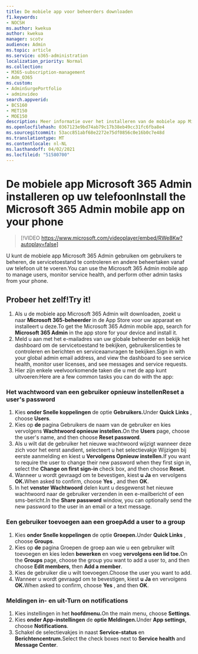 ```yaml
---
title: De mobiele app voor beheerders downloaden
f1.keywords:
- NOCSH
ms.author: kwekua
author: kwekua
manager: scotv
audience: Admin
ms.topic: article
ms.service: o365-administration
localization_priority: Normal
ms.collection:
- M365-subscription-management
- Adm_O365
ms.custom:
- AdminSurgePortfolio
- adminvideo
search.appverid:
- BCS160
- MET150
- MOE150
description: Meer informatie over het installeren van de mobiele app Microsoft 365 Admin op uw telefoon.
ms.openlocfilehash: 0367123e9bd74ab79c17b38eb49cc31fc6fba8e4
ms.sourcegitcommit: 53acc851abf68e2272e75df0856c0e16b0c7e48d
ms.translationtype: MT
ms.contentlocale: nl-NL
ms.lasthandoff: 04/02/2021
ms.locfileid: "51580700"
---
```

# <a name="install-the-microsoft-365-admin-mobile-app-on-your-phone"></a><span data-ttu-id="41abf-103">De mobiele app Microsoft 365 Admin installeren op uw telefoon</span><span class="sxs-lookup"><span data-stu-id="41abf-103">Install the Microsoft 365 Admin mobile app on your phone</span></span>

> [!VIDEO https://www.microsoft.com/videoplayer/embed/RWe8Kw?autoplay=false]

<span data-ttu-id="41abf-104">U kunt de mobiele app Microsoft 365 Admin gebruiken om gebruikers te beheren, de servicetoestand te controleren en andere beheertaken vanaf uw telefoon uit te voeren.</span><span class="sxs-lookup"><span data-stu-id="41abf-104">You can use the Microsoft 365 Admin mobile app to manage users, monitor service health, and perform other admin tasks from your phone.</span></span>

## <a name="try-it"></a><span data-ttu-id="41abf-105">Probeer het zelf!</span><span class="sxs-lookup"><span data-stu-id="41abf-105">Try it!</span></span>

1. <span data-ttu-id="41abf-106">Als u de mobiele app Microsoft 365 Admin wilt downloaden, zoekt u naar  **Microsoft 365-beheerder**  in de App Store voor uw apparaat en installeert u deze.</span><span class="sxs-lookup"><span data-stu-id="41abf-106">To get the Microsoft 365 Admin mobile app, search for  **Microsoft 365 Admin**  in the app store for your device and install it.</span></span>
2. <span data-ttu-id="41abf-107">Meld u aan met het e-mailadres van uw globale beheerder en bekijk het dashboard om de servicetoestand te bekijken, gebruikerslicenties te controleren en berichten en serviceaanvragen te bekijken.</span><span class="sxs-lookup"><span data-stu-id="41abf-107">Sign in with your global admin email address, and view the dashboard to see service health, monitor user licenses, and see messages and service requests.</span></span>
3. <span data-ttu-id="41abf-108">Hier zijn enkele veelvoorkomende taken die u met de app kunt uitvoeren:</span><span class="sxs-lookup"><span data-stu-id="41abf-108">Here are a few common tasks you can do with the app:</span></span>

### <a name="reset-a-users-password"></a><span data-ttu-id="41abf-109">Het wachtwoord van een gebruiker opnieuw instellen</span><span class="sxs-lookup"><span data-stu-id="41abf-109">Reset a user's password</span></span>

1. <span data-ttu-id="41abf-110">Kies **onder Snelle koppelingen** de optie **Gebruikers.**</span><span class="sxs-lookup"><span data-stu-id="41abf-110">Under  **Quick Links** , choose  **Users**.</span></span>
2. <span data-ttu-id="41abf-111">Kies op **de** pagina Gebruikers de naam van de gebruiker en kies vervolgens **Wachtwoord opnieuw instellen.**</span><span class="sxs-lookup"><span data-stu-id="41abf-111">On the  **Users**  page, choose the user's name, and then choose  **Reset password**.</span></span>
3. <span data-ttu-id="41abf-112">Als u wilt dat de gebruiker het nieuwe wachtwoord wijzigt  wanneer deze zich voor het eerst aandient, selecteert u het selectievakje Wijzigen bij eerste aanmelding en kiest u **Vervolgens Opnieuw instellen.**</span><span class="sxs-lookup"><span data-stu-id="41abf-112">If you want to require the user to change their new password when they first sign in, select the  **Change on first sign-in**  check box, and then choose  **Reset**.</span></span>
4. <span data-ttu-id="41abf-113">Wanneer u wordt gevraagd om te bevestigen, kiest **u Ja** en vervolgens **OK.**</span><span class="sxs-lookup"><span data-stu-id="41abf-113">When asked to confirm, choose  **Yes** , and then  **OK**.</span></span>
5. <span data-ttu-id="41abf-114">In het  **venster Wachtwoord**  delen kunt u desgewenst het nieuwe wachtwoord naar de gebruiker verzenden in een e-mailbericht of een sms-bericht.</span><span class="sxs-lookup"><span data-stu-id="41abf-114">In the  **Share password**  window, you can optionally send the new password to the user in an email or a text message.</span></span>

### <a name="add-a-user-to-a-group"></a><span data-ttu-id="41abf-115">Een gebruiker toevoegen aan een groep</span><span class="sxs-lookup"><span data-stu-id="41abf-115">Add a user to a group</span></span>

1. <span data-ttu-id="41abf-116">Kies **onder Snelle koppelingen** de optie **Groepen.**</span><span class="sxs-lookup"><span data-stu-id="41abf-116">Under  **Quick Links** , choose  **Groups**.</span></span>
2. <span data-ttu-id="41abf-117">Kies op **de** pagina Groepen de groep aan wie u een gebruiker wilt toevoegen en kies leden **bewerken** en voeg **vervolgens een lid toe.**</span><span class="sxs-lookup"><span data-stu-id="41abf-117">On the  **Groups**  page, choose the group you want to add a user to, and then choose  **Edit members**, then  **Add a member**.</span></span>
3. <span data-ttu-id="41abf-118">Kies de gebruiker die u wilt toevoegen.</span><span class="sxs-lookup"><span data-stu-id="41abf-118">Choose the user you want to add.</span></span>
4. <span data-ttu-id="41abf-119">Wanneer u wordt gevraagd om te bevestigen, kiest **u Ja** en vervolgens **OK.**</span><span class="sxs-lookup"><span data-stu-id="41abf-119">When asked to confirm, choose  **Yes** , and then  **OK**.</span></span>

### <a name="turn-on-notifications"></a><span data-ttu-id="41abf-120">Meldingen in- en uit-</span><span class="sxs-lookup"><span data-stu-id="41abf-120">Turn on notifications</span></span>

1. <span data-ttu-id="41abf-121">Kies instellingen in het **hoofdmenu.**</span><span class="sxs-lookup"><span data-stu-id="41abf-121">On the main menu, choose  **Settings**.</span></span>
2. <span data-ttu-id="41abf-122">Kies **onder App-instellingen** de **optie Meldingen.**</span><span class="sxs-lookup"><span data-stu-id="41abf-122">Under  **App settings**, choose  **Notifications**.</span></span>
3. <span data-ttu-id="41abf-123">Schakel de selectievakjes in naast **Service-status** en **Berichtencentrum.**</span><span class="sxs-lookup"><span data-stu-id="41abf-123">Select the check boxes next to  **Service health**  and  **Message Center**.</span></span>